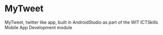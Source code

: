 # MyTweet
MyTweet, twitter like app, built in AndroidStudio as part of the WIT ICTSkills Mobile App Development module
